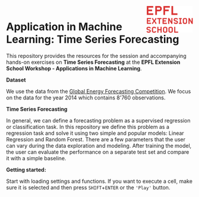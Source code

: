<img src="static/EXTS_Logo.png" width="125px" align="right">

# Application in Machine Learning: Time Series Forecasting

This repository provides the resources for the session and accompanying hands-on exercises on **Time Series Forecasting** at the **EPFL Extension School Workshop - Applications in Machine Learning**.

**Dataset**

We use the data from the [Global Energy Forecasting Competition](https://en.wikipedia.org/wiki/Global_Energy_Forecasting_Competition). We focus on the data for the year 2014 which contains 8'760 observations.

**Time Series Forecasting**

In general, we can define a forecasting problem as a supervised regression or classification task. In this repository we define this problem as a regression task and solve it using two simple and popular models: Linear Regression and Random Forest. There are a few parameters that the user can vary during the data exploration and modeling. After training the model, the user can evaluate the performance on a separate test set and compare it with a simple baseline.

**Getting started:** 

Start with loading settings and functions. If you want to execute a cell, make sure it is selected and then press `SHIFT`+`ENTER` or the `'Play'` button.
